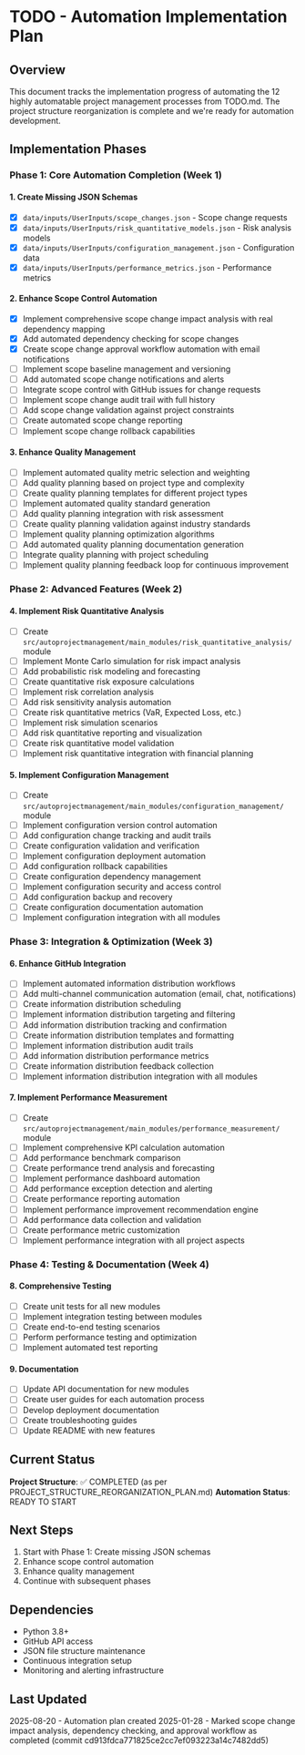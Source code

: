 # TODO - Automation Implementation Plan

## Overview
This document tracks the implementation progress of automating the 12 highly automatable project management processes from TODO.md. The project structure reorganization is complete and we're ready for automation development.

## Implementation Phases

### Phase 1: Core Automation Completion (Week 1)

#### 1. Create Missing JSON Schemas
- [x] `data/inputs/UserInputs/scope_changes.json` - Scope change requests
- [x] `data/inputs/UserInputs/risk_quantitative_models.json` - Risk analysis models
- [x] `data/inputs/UserInputs/configuration_management.json` - Configuration data
- [x] `data/inputs/UserInputs/performance_metrics.json` - Performance metrics

#### 2. Enhance Scope Control Automation
- [x] Implement comprehensive scope change impact analysis with real dependency mapping
- [x] Add automated dependency checking for scope changes
- [x] Create scope change approval workflow automation with email notifications
- [ ] Implement scope baseline management and versioning
- [ ] Add automated scope change notifications and alerts
- [ ] Integrate scope control with GitHub issues for change requests
- [ ] Implement scope change audit trail with full history
- [ ] Add scope change validation against project constraints
- [ ] Create automated scope change reporting
- [ ] Implement scope change rollback capabilities

#### 3. Enhance Quality Management
- [ ] Implement automated quality metric selection and weighting
- [ ] Add quality planning based on project type and complexity
- [ ] Create quality planning templates for different project types
- [ ] Implement automated quality standard generation
- [ ] Add quality planning integration with risk assessment
- [ ] Create quality planning validation against industry standards
- [ ] Implement quality planning optimization algorithms
- [ ] Add automated quality planning documentation generation
- [ ] Integrate quality planning with project scheduling
- [ ] Implement quality planning feedback loop for continuous improvement

### Phase 2: Advanced Features (Week 2)

#### 4. Implement Risk Quantitative Analysis
- [ ] Create `src/autoprojectmanagement/main_modules/risk_quantitative_analysis/` module
- [ ] Implement Monte Carlo simulation for risk impact analysis
- [ ] Add probabilistic risk modeling and forecasting
- [ ] Create quantitative risk exposure calculations
- [ ] Implement risk correlation analysis
- [ ] Add risk sensitivity analysis automation
- [ ] Create risk quantitative metrics (VaR, Expected Loss, etc.)
- [ ] Implement risk simulation scenarios
- [ ] Add risk quantitative reporting and visualization
- [ ] Create risk quantitative model validation
- [ ] Implement risk quantitative integration with financial planning

#### 5. Implement Configuration Management
- [ ] Create `src/autoprojectmanagement/main_modules/configuration_management/` module
- [ ] Implement configuration version control automation
- [ ] Add configuration change tracking and audit trails
- [ ] Create configuration validation and verification
- [ ] Implement configuration deployment automation
- [ ] Add configuration rollback capabilities
- [ ] Create configuration dependency management
- [ ] Implement configuration security and access control
- [ ] Add configuration backup and recovery
- [ ] Create configuration documentation automation
- [ ] Implement configuration integration with all modules

### Phase 3: Integration & Optimization (Week 3)

#### 6. Enhance GitHub Integration
- [ ] Implement automated information distribution workflows
- [ ] Add multi-channel communication automation (email, chat, notifications)
- [ ] Create information distribution scheduling
- [ ] Implement information distribution targeting and filtering
- [ ] Add information distribution tracking and confirmation
- [ ] Create information distribution templates and formatting
- [ ] Implement information distribution audit trails
- [ ] Add information distribution performance metrics
- [ ] Create information distribution feedback collection
- [ ] Implement information distribution integration with all modules

#### 7. Implement Performance Measurement
- [ ] Create `src/autoprojectmanagement/main_modules/performance_measurement/` module
- [ ] Implement comprehensive KPI calculation automation
- [ ] Add performance benchmark comparison
- [ ] Create performance trend analysis and forecasting
- [ ] Implement performance dashboard automation
- [ ] Add performance exception detection and alerting
- [ ] Create performance reporting automation
- [ ] Implement performance improvement recommendation engine
- [ ] Add performance data collection and validation
- [ ] Create performance metric customization
- [ ] Implement performance integration with all project aspects

### Phase 4: Testing & Documentation (Week 4)

#### 8. Comprehensive Testing
- [ ] Create unit tests for all new modules
- [ ] Implement integration testing between modules
- [ ] Create end-to-end testing scenarios
- [ ] Perform performance testing and optimization
- [ ] Implement automated test reporting

#### 9. Documentation
- [ ] Update API documentation for new modules
- [ ] Create user guides for each automation process
- [ ] Develop deployment documentation
- [ ] Create troubleshooting guides
- [ ] Update README with new features

## Current Status
**Project Structure**: ✅ COMPLETED (as per PROJECT_STRUCTURE_REORGANIZATION_PLAN.md)
**Automation Status**: READY TO START

## Next Steps
1. Start with Phase 1: Create missing JSON schemas
2. Enhance scope control automation
3. Enhance quality management
4. Continue with subsequent phases

## Dependencies
- Python 3.8+
- GitHub API access
- JSON file structure maintenance
- Continuous integration setup
- Monitoring and alerting infrastructure

## Last Updated
2025-08-20 - Automation plan created
2025-01-28 - Marked scope change impact analysis, dependency checking, and approval workflow as completed (commit cd913fdca771825ce2cc7ef093223a14c7482dd5)

